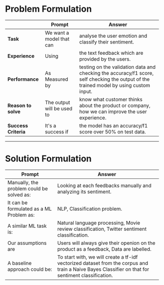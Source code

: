 # Problem Formulation

|                      | Prompt                     | Answer                                                                                                                                  |
| -------------------- | -------------------------- | --------------------------------------------------------------------------------------------------------------------------------------- |
| **Task**             | We want a model that can   | analyse the user emotion and classify their sentiment.                                                                                  |
| **Experience**       | Using                      | the text feedback which are provided by the users.                                                                                      |
| **Performance**      | As Measured by             | testing on the validation data and checking the accuracy/f1 score, self checking the output of the trained model by using custom input. |
| **Reason to solve**  | The output will be used to | know what customer thinks about the product or company, how we can improve the user experience.                                         |
| **Success Criteria** | It's a success if          | the model has an accuracy/f1 score over 50% on test data.                                                                               |

---

# Solution Formulation

| Prompt                                    | Answer                                                                                                                                             |
| ----------------------------------------- | -------------------------------------------------------------------------------------------------------------------------------------------------- |
| Manually, the problem could be solved as: | Looking at each feedbacks manually and analyzing its sentiment.                                                                                    |
| It can be formulated as a ML Problem as:  | NLP, Classification problem.                                                                                                                       |
| A similar ML task is:                     | Natural language processing, Movie review classification, Twitter sentiment classification.                                                        |
| Our assumptions are                       | Users will always give their openion on the product as a feedback, Data are labelled.                                                              |
| A baseline approach could be:             | To start with, we will create a tf-idf vectorized dataset from the corpus and train a Naive Bayes Classifier on that for sentiment classification. |
